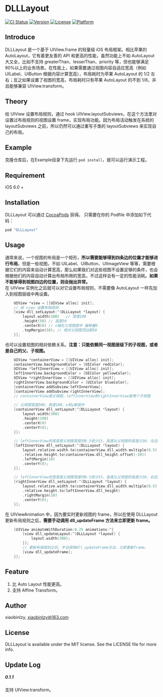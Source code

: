 # DLLLayout

[![CI Status](http://img.shields.io/travis/xiaobinlzy/DLLLayout.svg?style=flat)](https://travis-ci.org/xiaobinlzy/DLLLayout)
[![Version](https://img.shields.io/cocoapods/v/DLLLayout.svg?style=flat)](http://cocoapods.org/pods/DLLLayout)
[![License](https://img.shields.io/cocoapods/l/DLLLayout.svg?style=flat)](http://cocoapods.org/pods/DLLLayout)
[![Platform](https://img.shields.io/cocoapods/p/DLLLayout.svg?style=flat)](http://cocoapods.org/pods/DLLLayout)

## Introduce
DLLLayout 是一个基于 UIView.frame 的轻量级 iOS 布局框架。相比苹果的 AutoLayout，它有着更友善的 API 和更高的性能，虽然功能上不如 AutoLayout 大又全，比如不支持 greaterThan、lesserThan、priority 等，但也能够满足90%以上的业务场景。在性能上，如果需要通过视图内容自适应宽高（例如 UILabel、UIButton 根据内容计算宽高），布局耗时为苹果 AutoLayout 的 1/2 左右；反之如果设置了视图的宽高，布局耗时只有苹果 AutoLayout 的不到 1/8，并且能够兼容 UIView.transform。

## Theory
给 UIView 设置布局规则，通过 hook UIView.layoutSubviews，在这个方法里对设置过布局规则的视图设置 frame，实现布局功能。因为布局活动触发在系统的 layoutSubviews 之前，所以仍然可以通过重写子类的 layoutSubviews 来实现自己的布局。

## Example

克隆仓库后，在Example目录下先运行 `pod install`，就可以运行演示工程。

## Requirement
iOS 6.0 +

## Installation

DLLLayout 可以通过 [CocoaPods](http://cocoapods.org) 获得。 只需要在你的 Podfile 中添加如下代码：

```ruby
pod "DLLLayout"
```

## Usage
通常来说，一个视图的布局是一个矩形，**所以需要能够得到四条边的位置才能够进行布局**。但是一些视图，不如 UILabel、UIButton、UIImageView 等等，需要根据它们的内容来自动计算宽高，那么如果我们对这些视图不设置足够的条件，也会根据他们的内容自动计算出布局所用的宽高，不过这样会有一定的性能消耗。**如果不能够得到视图四边的位置，则会抛出异常。**
<br/>
在 UIView 实例化之后就可以对它设置布局规则，不需要像 AutoLayout 一样先加入到视图层级中再设置。

```Objective-C
	UIView *view = [[UIView alloc] init];
	// 给 view 设置布局规则
	[view dll_setLayout:^(DLLLayout *layout) {
		layout.width(100)	// 宽度100
		.height(50)	// 高度50
		.centerX(0)	// x轴在父视图居中 偏移量0
		.topMargin(50);	// 相对父视图顶边距50
	}];
```

也可以设置视图的相对依赖关系。**注意：只能依赖同一视图层级下的子视图，或者是自己的父、子视图。**

```Objective-C
    UIView *containerView = [[UIView alloc] init];
    containerView.backgroundColor = [UIColor redColor];
    UIView *leftInnerView = [[UIView alloc] init];
    leftInnerView.backgroundColor = [UIColor yellowColor];
    UIView *rightInnerView = [[UIView alloc] init];
    rightInnerView.backgroundColor = [UIColor blueColor];
    [containerView addSubview:leftInnerView];
    [containerView addSubview:rightInnerView];
    // containerView是父视图，leftInnerView和rightInnerView是两个子视图
    
    // 父视图宽度300，高度100，x和y都居中
    [containerView dll_setLayout:^(DLLLayout *layout) {
        layout.width(300)
        .height(100)
        .centerX(0)
        .centerY(0);
    }];
    
    // leftInnerView的宽度是父视图宽度的0.5倍少15，高度比父视图的高度少20，左边距10，y轴居中
    [leftInnerView dll_setLayout:^(DLLLayout *layout) {
        layout.relative.width.to(containerView.dll_width.multiple(0.5).offset(-15))
        .relative.height.to(containerView.dll_height.offset(-20))
        .leftMargin(10)
        .centerY(0);
    }];
    
    // leftInnerView的宽度是父视图宽度的0.5倍少15，高度比父视图的高度少20，右边距10，y轴居中
    [rightInnerView dll_setLayout:^(DLLLayout *layout) {
        layout.relative.width.to(containerView.dll_width.multiple(0.5).offset(-15))
        .relative.height.to(leftInnerView.dll_height)
        .rightMargin(10)
        .centerY(0);
    }];
```

在 UIViewAnimation 中，因为要实时更新视图的 frame，所以在使用 DLLLayout 更新布局规则之后，**需要手动调用 dll_updateFrame 方法来立即更新 frame。**

```Objective-C
    [UIView animateWithDuration:0.25 animations:^{
        [view dll_updateLayout:^(DLLLayout *layout) {
            layout.width(300);
        }];
        // 更新布局规则之后，手动调用dll_updateFrame方法，立即更新frame。
        [view dll_updateFrame];
    }];
```

## Feature
1. 比 Auto Layout 性能更高。
2. 支持 Affine Transform。

## Author

xiaobinlzy, xiaobinlzy@163.com

## License

DLLLayout is available under the MIT license. See the LICENSE file for more info.


## Update Log
##### 0.1.1
支持 UIView.transform。
